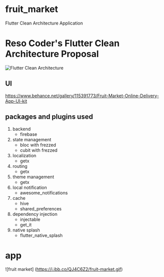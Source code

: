 # fruit_market
Flutter Clean Architecture Application

# Reso Coder's Flutter Clean Architecture Proposal
![Flutter Clean Architecture](https://camo.githubusercontent.com/5ebd9fec726f604afde86e79971c30414d75c61d826f14b468dbb4907624f22a/68747470733a2f2f69302e77702e636f6d2f7265736f636f6465722e636f6d2f77702d636f6e74656e742f75706c6f6164732f323031392f30382f436c65616e2d4172636869746563747572652d466c75747465722d4469616772616d2e706e673f773d3535362673736c3d31)

## UI
https://www.behance.net/gallery/115391773/Fruit-Market-Online-Delivery-App-UI-kit

## packages and plugins used
1. backend
    *  firebase
2. state management
    *  bloc with frezzed
    *  cubit with frezzed
3. localization
    *  getx
4. routing
    *  getx
5. theme management
    *  getx
6. local notification
    *  awesome_notifications
7. cache
    *  hive
    *  shared_preferences
8. dependency injection
    *  injectable
    *  get_it
9. native splash
    *  flutter_native_splash
    

# app 
![fruit market]
(https://i.ibb.co/QJ4C6Z2/fruit-market.gif)

